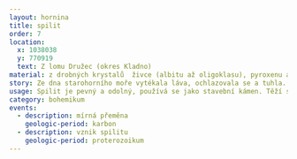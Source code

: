 ```yaml
---
layout: hornina
title: spilit
order: 7
location:
  x: 1038038
  y: 770919
  text: Z lomu Družec (okres Kladno)
material: z drobných krystalů  živce (albitu až oligoklasu), pyroxenu a dalších minerálů, pukliny jsou často vyplněné  kalcitem nebo křemenem
story: Ze dna starohorního moře vytékala láva, ochlazovala se a tuhla. Při tom reagovala s mořskou vodou. Pravděpodobně proto vznikly typy živců, které obsahují hodně sodíku (ten je součástí soli, rozpuštěné v mořské vodě). Později bylo při kadomském vrásnění mořské dno vyzvednuto. Ještě později při variském vrásnění byly horniny znovu stlačeny a mírně zahřáty. Uspořádání krystalů se trochu změnilo a vznikly některé nové minerály.
usage: Spilit je pevný a odolný, používá se jako stavební kámen. Těží se v lomu, drtí se na menší kousky, které se pak třídí podle velikosti. Přidává se do betonových a asfaltových směsí pro stavební účely.
category: bohemikum
events:
  - description: mírná přeměna 
    geologic-period: karbon
  - description: vznik spilitu
    geologic-period: proterozoikum
---
```


